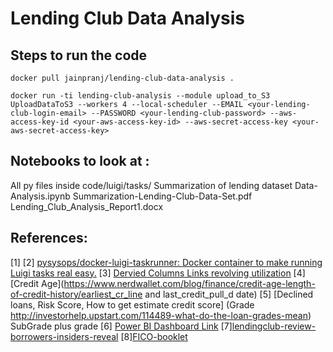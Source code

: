 # Lending Club Data Analysis

## Steps to run the code

```
docker pull jainpranj/lending-club-data-analysis .
```

```
docker run -ti lending-club-analysis --module upload_to_S3 UploadDataToS3 --workers 4 --local-scheduler --EMAIL <your-lending-club-login-email> --PASSWORD <your-lending-club-password> --aws-access-key-id <your-aws-access-key-id> --aws-secret-access-key <your-aws-secret-access-key>
```


## Notebooks to look at :
All py files inside code/luigi/tasks/
Summarization of lending dataset
Data-Analysis.ipynb
Summarization-Lending-Club-Data-Set.pdf
Lending_Club_Analysis_Report1.docx

## References:

[1] 
[2] [pysysops/docker-luigi-taskrunner: Docker container to make running Luigi tasks real easy.]( https://github.com/pysysops/docker-luigi-taskrunner)
[3] [Dervied Columns Links revolving utilization](http://blog.credit.com/2013/04/what-is-revolving-utilization-65530/)
[4] [Credit Age](https://www.nerdwallet.com/blog/finance/credit-age-length-of-credit-history/earliest_cr_line and last_credit_pull_d date)
[5] [Declined loans, Risk Score, How to get estimate credit score] (Grade http://investorhelp.upstart.com/114489-what-do-the-loan-grades-mean)
SubGrade plus grade
[6] [Power BI Dashboard Link](https://app.powerbi.com/viewr=eyJrIjoiNmMzZmY3ZTAtMTRiNy00NzAyLTgzZTgtM2NiNjMyZmQzZGVjIiwidCI6IjZhYmZjNzNmLWRhNjQtNDEzNy05ZjlmLTE1ZmFhZTU2ZjY4NSIsImMiOjN9)
[7][lendingclub-review-borrowers-insiders-reveal](http://www.magnifymoney.com/blog/personal-loans/lendingclub-review-borrowers-insiders-reveal578301843)
[8][FICO-booklet](https://www.credco.com/assets/pdfs/datasheets/FICO-booklet.pdf)
